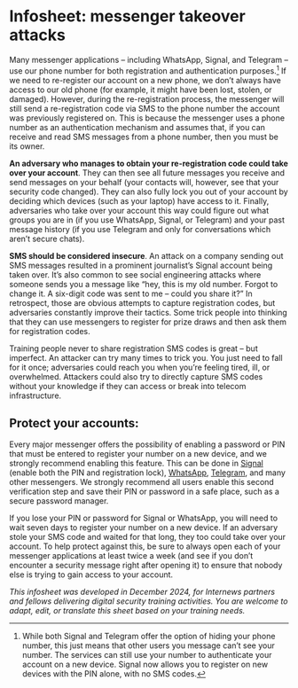 # Infosheet: messenger takeover attacks

Many messenger applications – including WhatsApp, Signal, and Telegram – use our phone number for both registration and authentication purposes.[^1] If we need to re-register our account on a new phone, we don’t always have access to our old phone (for example, it might have been lost, stolen, or damaged). However, during the re-registration process, the messenger will still send a re-registration code via SMS to the phone number the account was previously registered on. This is because the messenger uses a phone number as an authentication mechanism and assumes that, if you can receive and read SMS messages from a phone number, then you must be its owner.

**An adversary who manages to obtain your re-registration code could take over your account**. They can then see all future messages you receive and send messages on your behalf (your contacts will, however, see that your security code changed). They can also fully lock you out of your account by deciding which devices (such as your laptop) have access to it. Finally, adversaries who take over your account this way could figure out what groups you are in (if you use WhatsApp, Signal, or Telegram) and your past message history (if you use Telegram and only for conversations which aren’t secure chats).

**SMS should be considered insecure**. An attack on a company sending out SMS messages resulted in a prominent journalist’s Signal account being taken over. It’s also common to see social engineering attacks where someone sends you a message like “hey, this is my old number. Forgot to change it. A six-digit code was sent to me – could you share it?” In retrospect, those are obvious attempts to capture registration codes, but adversaries constantly improve their tactics. Some trick people into thinking that they can use messengers to register for prize draws and then ask them for registration codes.

Training people never to share registration SMS codes is great – but imperfect. An attacker can try many times to trick you. You just need to fall for it once; adversaries could reach you when you’re feeling tired, ill, or overwhelmed. Attackers could also try to directly capture SMS codes without your knowledge if they can access or break into telecom infrastructure.

## Protect your accounts:

Every major messenger offers the possibility of enabling a password or PIN that must be entered to register your number on a new device, and we strongly recommend enabling this feature. This can be done in [Signal](https://support.signal.org/hc/en-us/articles/360007059792-Signal-PIN) (enable both the PIN and registration lock), [WhatsApp](https://faq.whatsapp.com/506595211487528), [Telegram](https://support.signal.org/hc/en-us/articles/360007059792-Signal-PIN), and many other messengers. We strongly recommend all users enable this second verification step and save their PIN or password in a safe place, such as a secure password manager.

If you lose your PIN or password for Signal or WhatsApp, you will need to wait seven days to register your number on a new device. If an adversary stole your SMS code and waited for that long, they too could take over your account. To help protect against this, be sure to always open each of your messenger applications at least twice a week (and see if you don’t encounter a security message right after opening it) to ensure that nobody else is trying to gain access to your account.

*This infosheet was developed in December 2024, for Internews partners and fellows delivering digital security training activities. You are welcome to adapt, edit, or translate this sheet based on your training needs.*

[^1]: While both Signal and Telegram offer the option of hiding your phone number, this just means that other users you message can’t see your number. The services can still use your number to authenticate your account on a new device. Signal now allows you to register on new devices with the PIN alone, with no SMS codes.